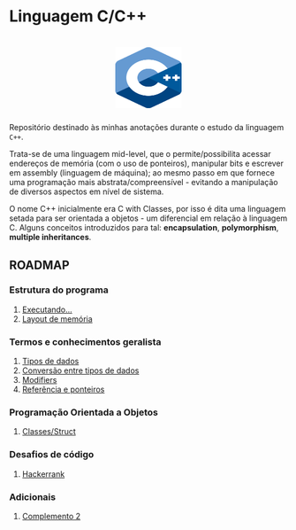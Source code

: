 # Linguagem C/C++

<h1 align="center">
  <img src="./img/C++_Logo.png" alt="C++" width="120px" height="110px"/>
</h1>

Repositório destinado às minhas anotações durante o estudo da linguagem `C++`.

Trata-se de uma linguagem mid-level, que o permite/possibilita acessar endereços de memória (com o uso de ponteiros), manipular bits e escrever em assembly (linguagem de máquina); ao mesmo passo em que fornece uma programação mais abstrata/compreensível - evitando a manipulação de diversos aspectos em nível de sistema.

O nome C++ inicialmente era C with Classes, por isso é dita uma linguagem setada para ser orientada a objetos - um diferencial em relação à linguagem C. Alguns conceitos introduzidos para tal: **encapsulation**, **polymorphism**, **multiple inheritances**.

## ROADMAP

### Estrutura do programa

1. [Executando...](./anotacoes/estrutura.md)
2. [Layout de memória](./anotacoes/memory_layout.md)

### Termos e conhecimentos geralista

1. [Tipos de dados](./anotacoes/tipos_dados.md)
2. [Conversão entre tipos de dados](./anotacoes/conversao_dados.md)
3. [Modifiers](./anotacoes/modifiers.md)
4. [Referência e ponteiros](./anotacoes/referencia_ponteiros.md)

### Programação Orientada a Objetos

1. [Classes/Struct](./anotacoes/poo.md)

### Desafios de código

1. [Hackerrank](./anotacoes/hackerrank.cpp)

### Adicionais

1. [Complemento 2](./anotacoes/complemento_2.md)
